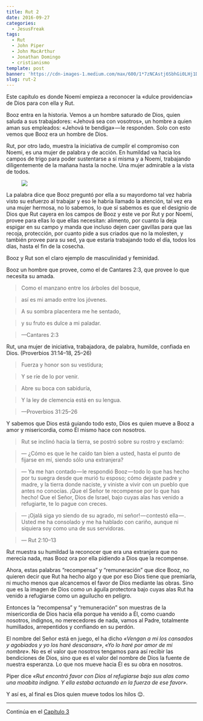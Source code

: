 ```yaml
---
title: Rut 2
date: 2016-09-27
categories:
  - JesusFreak
tags:
  - Rut
  - John Piper
  - John MacArthur
  - Jonathan Domingo
  - cristianismo
template: post
banner: 'https://cdn-images-1.medium.com/max/600/1*7zNCAstj6SbhGi0LHj1DLg.png'
slug: rut-2
---
```


Este capítulo es donde Noemí empieza a reconocer la «dulce providencia» de Dios para con ella y Rut.

Booz entra en la historia. Vemos a un hombre saturado de Dios, quien saluda a sus trabajadores: «Jehová sea con vosotros», un hombre a quien aman sus empleados: «Jehová te bendiga» — le responden. Solo con esto vemos que Booz era un hombre de Dios.

Rut, por otro lado, muestra la iniciativa de cumplir el compromiso con Noemi, es una mujer de palabra y de acción. En humildad va hacia los campos de trigo para poder sustentarse a sí misma y a Noemí, trabajando diligentemente de la mañana hasta la noche. Una mujer admirable a la vista de todos.

<figure>

![](https://cdn-images-1.medium.com/max/600/1*7zNCAstj6SbhGi0LHj1DLg.png)

</figure>

La palabra dice que Booz preguntó por ella a su mayordomo tal vez habría visto su esfuerzo al trabajar y eso le habría llamado la atención, tal vez era una mujer hermosa, no lo sabemos, lo que sí sabemos es que el designio de Dios que Rut cayera en los campos de Booz y este ve por Rut y por Noemí, provee para ellas lo que ellas necesitan: alimento, por cuanto la deja espigar en su campo y manda que incluso dejen caer gavillas para que las recoja, protección, por cuanto pide a sus criados que no la molesten, y también provee para su sed, ya que estaría trabajando todo el día, todos los días, hasta el fin de la cosecha.

Booz y Rut son el claro ejemplo de masculinidad y feminidad.

Booz un hombre que provee, como el de Cantares 2:3, que provee lo que necesita su amada.

> Como el manzano entre los árboles del bosque,

> así es mi amado entre los jóvenes.

> A su sombra placentera me he sentado,

> y su fruto es dulce a mi paladar.

> —Cantares 2:3

Rut, una mujer de iniciativa, trabajadora, de palabra, humilde, confiada en Dios. (Proverbios 31:14–18, 25–26)

> Fuerza y honor son su vestidura;

> Y se ríe de lo por venir.

> Abre su boca con sabiduría,

> Y la ley de clemencia está en su lengua.

> —Proverbios 31:25–26

Y sabemos que Dios está guiando todo esto, Dios es quien mueve a Booz a amor y misericordia, como Él mismo hace con nosotros.

> Rut se inclinó hacia la tierra, se postró sobre su rostro y exclamó:

> — ¿Cómo es que le he caído tan bien a usted, hasta el punto de fijarse en mí, siendo sólo una extranjera?

> — Ya me han contado — le respondió Booz — todo lo que has hecho por tu suegra desde que murió tu esposo; cómo dejaste padre y madre, y la tierra donde naciste, y viniste a vivir con un pueblo que antes no conocías. ¡Que el Señor te recompense por lo que has hecho! Que el Señor, Dios de Israel, bajo cuyas alas has venido a refugiarte, te lo pague con creces.

> — ¡Ojalá siga yo siendo de su agrado, mi señor! — contestó ella — . Usted me ha consolado y me ha hablado con cariño, aunque ni siquiera soy como una de sus servidoras.

> — Rut 2:10–13

Rut muestra su humildad la reconocer que era una extranjera que no merecía nada, mas Booz ora por ella pidiendo a Dios que la recompense.

Ahora, estas palabras “recompensa” y “remuneración” que dice Booz, no quieren decir que Rut ha hecho algo y que por eso Dios tiene que premiarla, ni mucho menos que alcancemos el favor de Dios mediante las obras. Sino que es la imagen de Dios como un águila protectora bajo cuyas alas Rut ha venido a refugiarse como un aguilucho en peligro.

Entonces la “recompensa” y “remuneración” son muestras de la misericordia de Dios hacia ella porque ha venido a Él, como cuando nosotros, indignos, no merecedores de nada, vamos al Padre, totalmente humillados, arrepentidos y confiando en su perdón.

El nombre del Señor está en juego, el ha dicho _«Vengan a mi los cansados y agobiados y yo los haré descansar»_, _«Yo lo haré por amor de mi nombre»_. No es el valor que nosotros tengamos para así recibir las bendiciones de Dios, sino que es el valor del nombre de Dios la fuente de nuestra esperanza. Lo que nos mueve hacia Él es su obra en nosotros.

Piper dice _«Rut encontró favor con Dios al refugiarse bajo sus alas como una moabita indigna. Y ella estaba actuando en la fuerza de ese favor»_.

Y así es, al final es Dios quien mueve todos los hilos 😌.

---

Continúa en el [Capítulo 3](https://lavaldi.com/rut-3)
